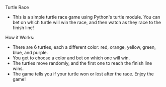 Turtle Race
* This is a simple turtle race game using Python's turtle module. You can bet on which turtle will win the race, and then watch as they race to the finish line!

How it Works:
* There are 6 turtles, each a different color: red, orange, yellow, green, blue, and purple.
* You get to choose a color and bet on which one will win.
* The turtles move randomly, and the first one to reach the finish line wins.
* The game tells you if your turtle won or lost after the race.
Enjoy the game!

